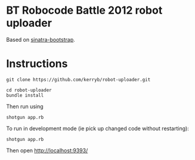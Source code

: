BT Robocode Battle 2012 robot uploader
====

Based on [sinatra-bootstrap](https://github.com/pokle/sinatra-bootstrap).

Instructions
===

    git clone https://github.com/kerryb/robot-uploader.git

    cd robot-uploader
    bundle install

Then run using

    shotgun app.rb

To run in development mode (ie pick up changed code without restarting):

    shotgun app.rb

Then open [http://localhost:9393/](http://localhost:9393/)
